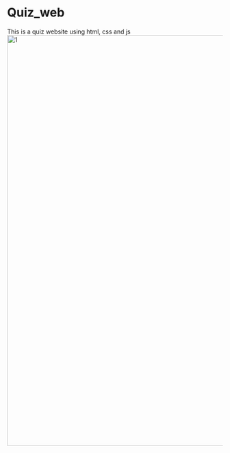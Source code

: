 # Quiz_web
This is a quiz website using html, css and js
<img width="960" alt="1" src="https://user-images.githubusercontent.com/83822604/152668137-c31ac089-68f9-4cee-8e93-23de876c0d5a.png">
